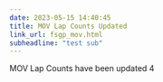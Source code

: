 ```yaml
---
date: 2023-05-15 14:40:45
title: MOV Lap Counts Updated
link_url: fsgp_mov.html
subheadline: "test sub"
---
```

MOV Lap Counts have been updated
4